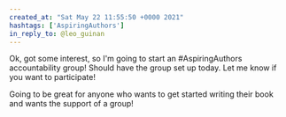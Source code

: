 ```yaml
---
created_at: "Sat May 22 11:55:50 +0000 2021"
hashtags: ['AspiringAuthors']
in_reply_to: @leo_guinan
---
```


Ok, got some interest, so I'm going to start an #AspiringAuthors accountability group! Should have the group set up today. Let me know if you want to participate!

Going to be great for anyone who wants to get started writing their book and wants the support of a group!